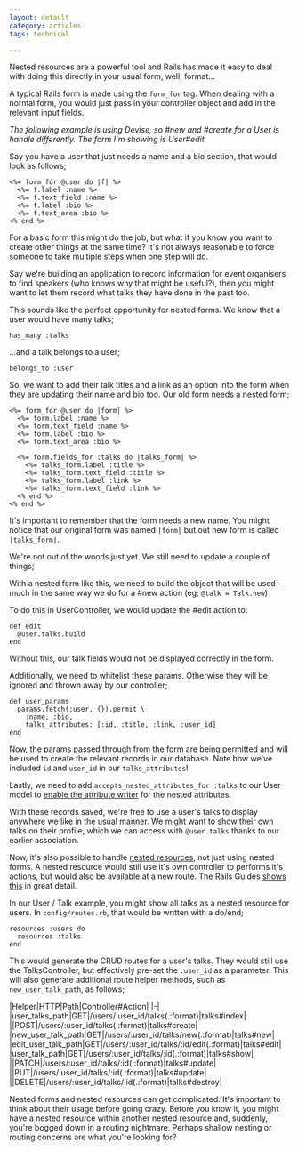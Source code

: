 ```yaml
---
layout: default
category: articles
tags: technical

---
```


Nested resources are a powerful tool and Rails has made it easy to deal with
doing this directly in your usual form, well, format...

A typical Rails form is made using the `form_for` tag. When dealing with a
normal form, you would just pass in your controller object and add in the
relevant input fields.

_The following example is using Devise, so #new and #create for a User is handle
differently. The form I'm showing is User#edit._

Say you have a user that just needs a name and a bio section, that would look as
follows;

```
<%= form_for @user do |f| %>
  <%= f.label :name %>
  <%= f.text_field :name %>
  <%= f.label :bio %>
  <%= f.text_area :bio %>
<% end %>
```

For a basic form this might do the job, but what if you know you want to create
other things at the same time? It's not always reasonable to force someone to
take multiple steps when one step will do.

Say we're building an application to record information for event organisers to
find speakers (who knows why that might be useful?), then you might want to let
them record what talks they have done in the past too.

This sounds like the perfect opportunity for nested forms.
We know that a user would have many talks;

```
has_many :talks
```

...and a talk belongs to a user;

```
belongs_to :user
```

So, we want to add their talk titles and a link as an option into the form when
they are updating their name and bio too. Our old form needs a nested form;

```
<%= form_for @user do |form| %>
  <%= form.label :name %>
  <%= form.text_field :name %>
  <%= form.label :bio %>
  <%= form.text_area :bio %>

  <%= form.fields_for :talks do |talks_form| %>
    <%= talks_form.label :title %>
    <%= talks_form.text_field :title %>
    <%= talks_form.label :link %>
    <%= talks_form.text_field :link %>
  <% end %>
<% end %>
```

It's important to remember that the form needs a new name. You might notice that
our original form was named `|form|` but out new form is called `|talks_form|`.

We're not out of the woods just yet. We still need to update a couple of things;

With a nested form like this, we need to build the object that will be used -
much in the same way we do for a #new action (eg; `@talk = Talk.new`)

To do this in UserController, we would update the #edit action to:

```
def edit
  @user.talks.build
end
```

Without this, our talk fields would not be displayed correctly in the form.

Additionally, we need to whitelist these params. Otherwise they will be ignored
and thrown away by our controller;

```
def user_params
  params.fetch(:user, {}).permit \
    :name, :bio,
    talks_attributes: [:id, :title, :link, :user_id]
end
```

Now, the params passed through from the form are being permitted and will be
used to create the relevant records in our database. Note how we've included
`id` and `user_id` in our `talks_attributes`!

Lastly, we need to add `accepts_nested_attributes_for :talks` to our User model
to [enable the attribute writer](https://api.rubyonrails.org/classes/ActiveRecord/NestedAttributes/ClassMethods.html)
for the nested attributes.

With these records saved, we're free to use a user's talks to display anywhere
we like in the usual manner. We might want to show their own talks on their
profile, which we can access with `@user.talks` thanks to our earlier
association.

Now, it's also possible to handle [nested resources](https://stackoverflow.com/questions/2034700/form-for-with-nested-resources),
not just using nested forms. A nested resource would still use it's own
controller to performs it's actions, but would also be available at a new route.
The Rails Guides [shows this](https://guides.rubyonrails.org/routing.html#nested-resources)
in great detail.

In our User / Talk example, you might show all talks as a nested resource for
users. In `config/routes.rb`, that would be written with a do/end;

```
resources :users do
  resources :talks
end
```

This would generate the CRUD routes for a user's talks. They would still use the
TalksController, but effectively pre-set the `:user_id` as a parameter. This
will also generate additional route helper methods, such as
`new_user_talk_path`, as follows;

|Helper|HTTP|Path|Controller#Action|
|-|
|user_talks_path|GET|/users/:user_id/talks(.:format)|talks#index|
||POST|/users/:user_id/talks(.:format)|talks#create|
|new_user_talk_path|GET|/users/:user_id/talks/new(.:format)|talks#new|
|edit_user_talk_path|GET|/users/:user_id/talks/:id/edit(.:format)|talks#edit|
|user_talk_path|GET|/users/:user_id/talks/:id(.:format)|talks#show|
||PATCH|/users/:user_id/talks/:id(.:format)|talks#update|
||PUT|/users/:user_id/talks/:id(.:format)|talks#update|
||DELETE|/users/:user_id/talks/:id(.:format)|talks#destroy|

Nested forms and nested resources can get complicated. It's important to think
about their usage before going crazy. Before you know it, you might have a
nested resource within another nested resource and, suddenly, you're bogged down
in a routing nightmare. Perhaps shallow nesting or routing concerns are what
you're looking for?
